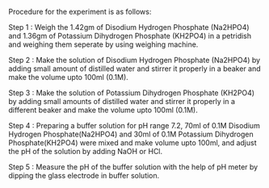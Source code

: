 Procedure for the experiment is as follows:

Step 1 : Weigh the 1.42gm of Disodium Hydrogen Phosphate (Na2HPO4) and 1.36gm of Potassium Dihydrogen Phosphate (KH2PO4) in a petridish and weighing them seperate by using weighing machine.

Step 2 : Make the solution of Disodium Hydrogen Phosphate (Na2HPO4) by adding small amount of distilled water and stirrer it properly in a beaker and make the volume upto 100ml (0.1M).

Step 3 : Make the solution of Potassium Dihydrogen Phosphate (KH2PO4) by adding small amounts of distilled water and stirrer it properly in a different beaker and make the volume upto 100ml (0.1M).

Step 4 : Preparing a buffer solution for pH range 7.2, 70ml of 0.1M Disodium Hydrogen Phosphate(Na2HPO4) and 30ml of 0.1M Potassium Dihydrogen Phosphate(KH2PO4) were mixed and make volume upto 100ml, and adjust the pH of the solution by adding NaOH or HCl.

Step 5 : Measure the pH of the buffer solution with the help of pH meter by dipping the glass electrode in buffer solution.